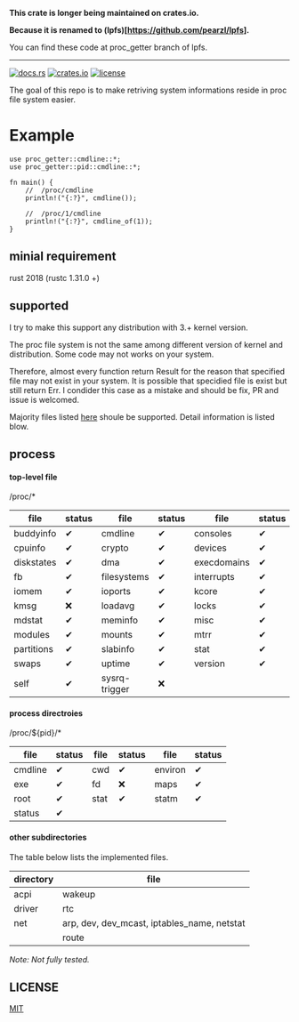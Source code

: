 
**This crate is longer being maintained on crates.io.**

**Because it is renamed to (lpfs)[https://github.com/pearzl/lpfs].**

You can find these code at proc_getter branch of lpfs.

-----

[![docs.rs](https://docs.rs/proc_getter/badge.svg)](https://docs.rs/proc_getter)
[![crates.io](https://img.shields.io/crates/v/proc_getter.svg)](https://crates.io/crates/proc_getter)
[![license](https://img.shields.io/github/license/pearzl/proc_getter)](./LICENSE)

The goal of this repo is to make retriving system informations reside in proc file system easier.

# Example

```
use proc_getter::cmdline::*;
use proc_getter::pid::cmdline::*;

fn main() {
    //  /proc/cmdline
    println!("{:?}", cmdline());

    //  /proc/1/cmdline
    println!("{:?}", cmdline_of(1));
}
```

## minial requirement

rust 2018 (rustc 1.31.0 +)

## supported

I try to make this support any distribution with 3.+ kernel version.

The proc file system is not the same among different version of kernel and distribution. 
Some code may not works on your system.

Therefore, almost every function return Result for the reason that specified file may not exist in your system.
It is possible that specidied file is exist but still return Err. I condider this case as a mistake and should be fix, PR and issue is welcomed.

Majority files listed [here](https://access.redhat.com/documentation/en-us/red_hat_enterprise_linux/6/html/deployment_guide/ch-proc) shoule be supported.
Detail information is listed blow.

## process

#### top-level file

/proc/*

| file | status | file | status | file | status |
| --- | --- | --- | --- | --- | --- |
| buddyinfo| ✔ | cmdline | ✔ | consoles | ✔|
| cpuinfo | ✔ | crypto | ✔ | devices | ✔ |
| diskstates | ✔ | dma | ✔ | execdomains | ✔ |
| fb | ✔ | filesystems | ✔ | interrupts | ✔ |
| iomem | ✔ | ioports | ✔ | kcore | ✔ |
| kmsg | ❌ | loadavg| ✔ | locks | ✔ |
| mdstat | ✔ | meminfo | ✔ | misc | ✔ |
| modules | ✔ | mounts | ✔ | mtrr | ✔ |
| partitions | ✔ | slabinfo | ✔ | stat | ✔ |
| swaps | ✔ | uptime | ✔ | version | ✔ |
| self | ✔ | sysrq-trigger | ❌ |

#### process directroies

/proc/${pid}/*

| file | status | file | status | file | status |
| --- | --- | --- | --- | --- | --- | 
| cmdline| ✔ | cwd | ✔ | environ | ✔ |
| exe | ✔ | fd | ❌ | maps | ✔ |
| root | ✔ | stat | ✔ | statm | ✔ |
| status | ✔ |

#### other subdirectories

The table below lists the implemented files. 

| directory | file |
| --- | --- |
| acpi | wakeup |
| driver | rtc |
| net | arp, dev, dev_mcast, iptables_name, netstat |
|  | route |

*Note: Not fully tested.*

## LICENSE

[MIT](./LICENSE)
